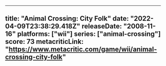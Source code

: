 
---
title: "Animal Crossing: City Folk"
date: "2022-04-09T23:38:29.418Z"
releaseDate: "2008-11-16"
platforms: ["wii"]
series: ["animal-crossing"]
score: 73
metacriticLink: "https://www.metacritic.com/game/wii/animal-crossing-city-folk"
---
